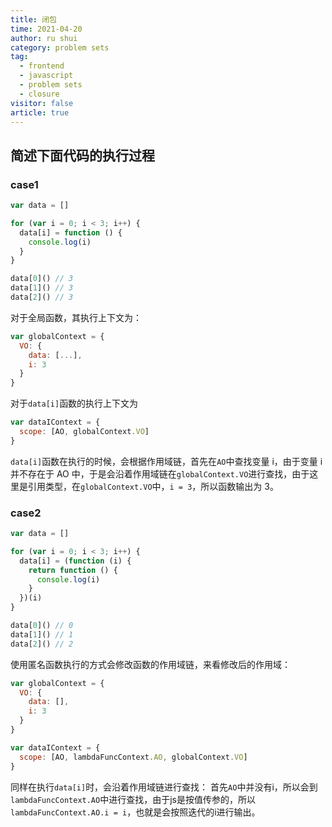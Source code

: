 ```yaml
---
title: 闭包
time: 2021-04-20
author: ru shui
category: problem sets
tag:
  - frontend
  - javascript
  - problem sets
  - closure
visitor: false
article: true
---
```


## 简述下面代码的执行过程

### case1

```js
var data = []

for (var i = 0; i < 3; i++) {
  data[i] = function () {
    console.log(i)
  }
}

data[0]() // 3
data[1]() // 3
data[2]() // 3
```

对于全局函数，其执行上下文为：

```js
var globalContext = {
  VO: {
    data: [...],
    i: 3
  }
}
```

对于`data[i]`函数的执行上下文为

```js
var dataIContext = {
  scope: [AO, globalContext.VO]
}
```

`data[i]`函数在执行的时候，会根据作用域链，首先在`AO`中查找变量 i，由于变量 i 并不存在于 AO 中，于是会沿着作用域链在`globalContext.VO`进行查找，由于这里是引用类型，在`globalContext.VO`中，`i = 3`，所以函数输出为 3。

### case2

```js
var data = []

for (var i = 0; i < 3; i++) {
  data[i] = (function (i) {
    return function () {
      console.log(i)
    }
  })(i)
}

data[0]() // 0
data[1]() // 1
data[2]() // 2
```

使用匿名函数执行的方式会修改函数的作用域链，来看修改后的作用域：

```js
var globalContext = {
  VO: {
    data: [],
    i: 3
  }
}

var dataIContext = {
  scope: [AO, lambdaFuncContext.AO, globalContext.VO]
}
```
同样在执行`data[i]`时，会沿着作用域链进行查找：
首先`AO`中并没有i，所以会到`lambdaFuncContext.AO`中进行查找，由于js是按值传参的，所以`lambdaFuncContext.AO.i = i`，也就是会按照迭代的i进行输出。
